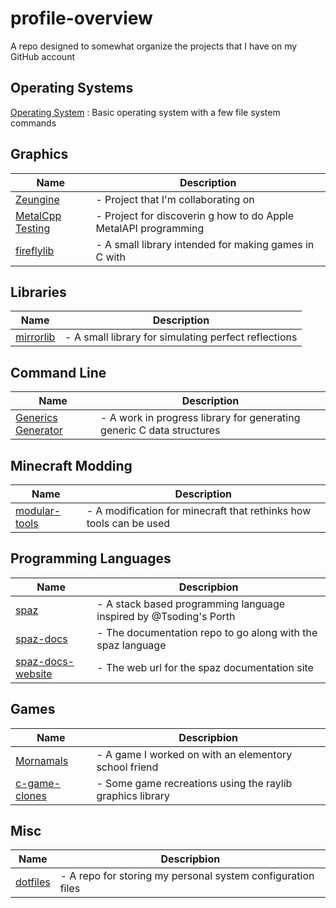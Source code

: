 # profile-overview
A repo designed to somewhat organize the projects that I have on my GitHub account

## Operating Systems
[Operating System](https://github.com/rfmineguy/2024_barebones_os)   : Basic operating system with a few file system commands<br>

## Graphics
| Name                                                              | Description                                                     |
| ----------------------------------------------------------------- | --------------------------------------------------------------- |
| [Zeungine](https://github.com/rfmineguy/Zeungine)                 | - Project that I'm collaborating on                             |
| [MetalCpp Testing](https://github.com/rfmineguy/metalcpp-testing) | - Project for discoverin g how to do Apple MetalAPI programming |
| [fireflylib](https://github.com/rfmineguy/firefly-lib)            | - A small library intended for making games in C with           |


## Libraries
| Name                                                              | Description                                                     |
| ----------------------------------------------------------------- | --------------------------------------------------------------- |
| [mirrorlib](https://github.com/rfmineguy/mirror-lib)              | - A small library for simulating perfect reflections            |


## Command Line
| Name                                                                      | Description                                                           |
| -----------------------------------------------------------------         | ---------------------------------------------------------------       |
| [Generics Generator](https://github.com/rfmineguy/generics-generator)     | - A work in progress library for generating generic C data structures |


## Minecraft Modding
| Name                                                                      | Description                                                           |
| -----------------------------------------------------------------         | ---------------------------------------------------------------       |
| [modular-tools](https://github.com/rfmineguy/modular-tools)               | - A modification for minecraft that rethinks how tools can be used    |


## Programming Languages
| Name                                                              | Descripbion                                                       |
| ----------------------------------------------------------------- | ---------------------------------------------------------------   |
| [spaz](https://github.com/rfmineguy/spaz)                         | - A stack based programming language inspired by @Tsoding's Porth |
| [spaz-docs](https://github.com/rfmineguy/spaz-docs)               | - The documentation repo to go along with the spaz language       |
| [spaz-docs-website](https://rfmineguy.github.io/spaz-docs/)       | - The web url for the spaz documentation site                     |

## Games
| Name                                                              | Descripbion                                                       |
| ----------------------------------------------------------------- | ---------------------------------------------------------------   |
| [Mornamals](https://github.com/rfmineguy/mornamals2)              | - A game I worked on with an elementory school friend             |
| [c-game-clones](https://github.com/rfmineguy/c-game-clones)       | - Some game recreations using the raylib graphics library         |


## Misc
| Name                                                              | Descripbion                                                       |
| ----------------------------------------------------------------- | ---------------------------------------------------------------   |
| [dotfiles](https://github.com/rfmineguy/dotfiles)                 | - A repo for storing my personal system configuration files       |

